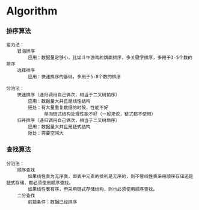 # Algorithm


### 排序算法
    
    蛮力法：
        冒泡排序
            应用：数据量足够小，比如斗牛游戏的牌面排序，多关键字排序，多用于3-5个数的排序
        选择排序
            应用：快速排序的基础，多用于5-8个数的排序
            
    分治法：
        快速排序（递归调用自己俩次，相当于二叉树前序）
            应用：数据量大并且是线性结构
            短处：有大量重复数据的时候，性能不好
                  单向链式结构处理性能不好（一般来说，链式都不使用）
        归并排序（递归调用自己俩次，相当于二叉树后序）
            应用：数据量大并且是链式结构
            短处：需要空间大
        

### 查找算法

    分治法：
        顺序查找
            如果线性表为无序表，即表中元素的排列是无序的，则不管线性表采用顺序存储还是链式存储，都必须使用顺序查找。
            如果线性表有序，但采用链式存储结构，则也必须使用顺序查找。
        二分查找
            前题条件：数据已经排序
    
